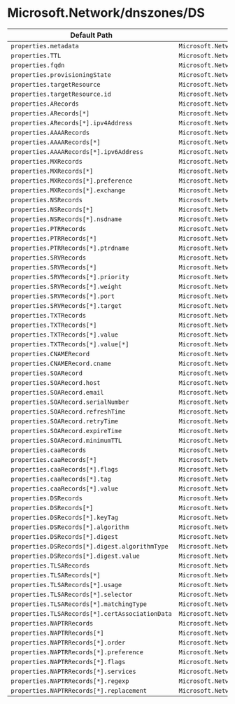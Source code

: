 # Microsoft.Network/dnszones/DS

| Default Path | Alias |
|---|---|
| `properties.metadata` | `Microsoft.Network/dnsZones/DS/metadata` |
| `properties.TTL` | `Microsoft.Network/dnsZones/DS/TTL` |
| `properties.fqdn` | `Microsoft.Network/dnsZones/DS/fqdn` |
| `properties.provisioningState` | `Microsoft.Network/dnsZones/DS/provisioningState` |
| `properties.targetResource` | `Microsoft.Network/dnsZones/DS/targetResource` |
| `properties.targetResource.id` | `Microsoft.Network/dnsZones/DS/targetResource.id` |
| `properties.ARecords` | `Microsoft.Network/dnsZones/DS/ARecords` |
| `properties.ARecords[*]` | `Microsoft.Network/dnsZones/DS/ARecords[*]` |
| `properties.ARecords[*].ipv4Address` | `Microsoft.Network/dnsZones/DS/ARecords[*].ipv4Address` |
| `properties.AAAARecords` | `Microsoft.Network/dnsZones/DS/AAAARecords` |
| `properties.AAAARecords[*]` | `Microsoft.Network/dnsZones/DS/AAAARecords[*]` |
| `properties.AAAARecords[*].ipv6Address` | `Microsoft.Network/dnsZones/DS/AAAARecords[*].ipv6Address` |
| `properties.MXRecords` | `Microsoft.Network/dnsZones/DS/MXRecords` |
| `properties.MXRecords[*]` | `Microsoft.Network/dnsZones/DS/MXRecords[*]` |
| `properties.MXRecords[*].preference` | `Microsoft.Network/dnsZones/DS/MXRecords[*].preference` |
| `properties.MXRecords[*].exchange` | `Microsoft.Network/dnsZones/DS/MXRecords[*].exchange` |
| `properties.NSRecords` | `Microsoft.Network/dnsZones/DS/NSRecords` |
| `properties.NSRecords[*]` | `Microsoft.Network/dnsZones/DS/NSRecords[*]` |
| `properties.NSRecords[*].nsdname` | `Microsoft.Network/dnsZones/DS/NSRecords[*].nsdname` |
| `properties.PTRRecords` | `Microsoft.Network/dnsZones/DS/PTRRecords` |
| `properties.PTRRecords[*]` | `Microsoft.Network/dnsZones/DS/PTRRecords[*]` |
| `properties.PTRRecords[*].ptrdname` | `Microsoft.Network/dnsZones/DS/PTRRecords[*].ptrdname` |
| `properties.SRVRecords` | `Microsoft.Network/dnsZones/DS/SRVRecords` |
| `properties.SRVRecords[*]` | `Microsoft.Network/dnsZones/DS/SRVRecords[*]` |
| `properties.SRVRecords[*].priority` | `Microsoft.Network/dnsZones/DS/SRVRecords[*].priority` |
| `properties.SRVRecords[*].weight` | `Microsoft.Network/dnsZones/DS/SRVRecords[*].weight` |
| `properties.SRVRecords[*].port` | `Microsoft.Network/dnsZones/DS/SRVRecords[*].port` |
| `properties.SRVRecords[*].target` | `Microsoft.Network/dnsZones/DS/SRVRecords[*].target` |
| `properties.TXTRecords` | `Microsoft.Network/dnsZones/DS/TXTRecords` |
| `properties.TXTRecords[*]` | `Microsoft.Network/dnsZones/DS/TXTRecords[*]` |
| `properties.TXTRecords[*].value` | `Microsoft.Network/dnsZones/DS/TXTRecords[*].value` |
| `properties.TXTRecords[*].value[*]` | `Microsoft.Network/dnsZones/DS/TXTRecords[*].value[*]` |
| `properties.CNAMERecord` | `Microsoft.Network/dnsZones/DS/CNAMERecord` |
| `properties.CNAMERecord.cname` | `Microsoft.Network/dnsZones/DS/CNAMERecord.cname` |
| `properties.SOARecord` | `Microsoft.Network/dnsZones/DS/SOARecord` |
| `properties.SOARecord.host` | `Microsoft.Network/dnsZones/DS/SOARecord.host` |
| `properties.SOARecord.email` | `Microsoft.Network/dnsZones/DS/SOARecord.email` |
| `properties.SOARecord.serialNumber` | `Microsoft.Network/dnsZones/DS/SOARecord.serialNumber` |
| `properties.SOARecord.refreshTime` | `Microsoft.Network/dnsZones/DS/SOARecord.refreshTime` |
| `properties.SOARecord.retryTime` | `Microsoft.Network/dnsZones/DS/SOARecord.retryTime` |
| `properties.SOARecord.expireTime` | `Microsoft.Network/dnsZones/DS/SOARecord.expireTime` |
| `properties.SOARecord.minimumTTL` | `Microsoft.Network/dnsZones/DS/SOARecord.minimumTTL` |
| `properties.caaRecords` | `Microsoft.Network/dnsZones/DS/caaRecords` |
| `properties.caaRecords[*]` | `Microsoft.Network/dnsZones/DS/caaRecords[*]` |
| `properties.caaRecords[*].flags` | `Microsoft.Network/dnsZones/DS/caaRecords[*].flags` |
| `properties.caaRecords[*].tag` | `Microsoft.Network/dnsZones/DS/caaRecords[*].tag` |
| `properties.caaRecords[*].value` | `Microsoft.Network/dnsZones/DS/caaRecords[*].value` |
| `properties.DSRecords` | `Microsoft.Network/dnsZones/DS/DSRecords` |
| `properties.DSRecords[*]` | `Microsoft.Network/dnsZones/DS/DSRecords[*]` |
| `properties.DSRecords[*].keyTag` | `Microsoft.Network/dnsZones/DS/DSRecords[*].keyTag` |
| `properties.DSRecords[*].algorithm` | `Microsoft.Network/dnsZones/DS/DSRecords[*].algorithm` |
| `properties.DSRecords[*].digest` | `Microsoft.Network/dnsZones/DS/DSRecords[*].digest` |
| `properties.DSRecords[*].digest.algorithmType` | `Microsoft.Network/dnsZones/DS/DSRecords[*].digest.algorithmType` |
| `properties.DSRecords[*].digest.value` | `Microsoft.Network/dnsZones/DS/DSRecords[*].digest.value` |
| `properties.TLSARecords` | `Microsoft.Network/dnsZones/DS/TLSARecords` |
| `properties.TLSARecords[*]` | `Microsoft.Network/dnsZones/DS/TLSARecords[*]` |
| `properties.TLSARecords[*].usage` | `Microsoft.Network/dnsZones/DS/TLSARecords[*].usage` |
| `properties.TLSARecords[*].selector` | `Microsoft.Network/dnsZones/DS/TLSARecords[*].selector` |
| `properties.TLSARecords[*].matchingType` | `Microsoft.Network/dnsZones/DS/TLSARecords[*].matchingType` |
| `properties.TLSARecords[*].certAssociationData` | `Microsoft.Network/dnsZones/DS/TLSARecords[*].certAssociationData` |
| `properties.NAPTRRecords` | `Microsoft.Network/dnsZones/DS/NAPTRRecords` |
| `properties.NAPTRRecords[*]` | `Microsoft.Network/dnsZones/DS/NAPTRRecords[*]` |
| `properties.NAPTRRecords[*].order` | `Microsoft.Network/dnsZones/DS/NAPTRRecords[*].order` |
| `properties.NAPTRRecords[*].preference` | `Microsoft.Network/dnsZones/DS/NAPTRRecords[*].preference` |
| `properties.NAPTRRecords[*].flags` | `Microsoft.Network/dnsZones/DS/NAPTRRecords[*].flags` |
| `properties.NAPTRRecords[*].services` | `Microsoft.Network/dnsZones/DS/NAPTRRecords[*].services` |
| `properties.NAPTRRecords[*].regexp` | `Microsoft.Network/dnsZones/DS/NAPTRRecords[*].regexp` |
| `properties.NAPTRRecords[*].replacement` | `Microsoft.Network/dnsZones/DS/NAPTRRecords[*].replacement` |

